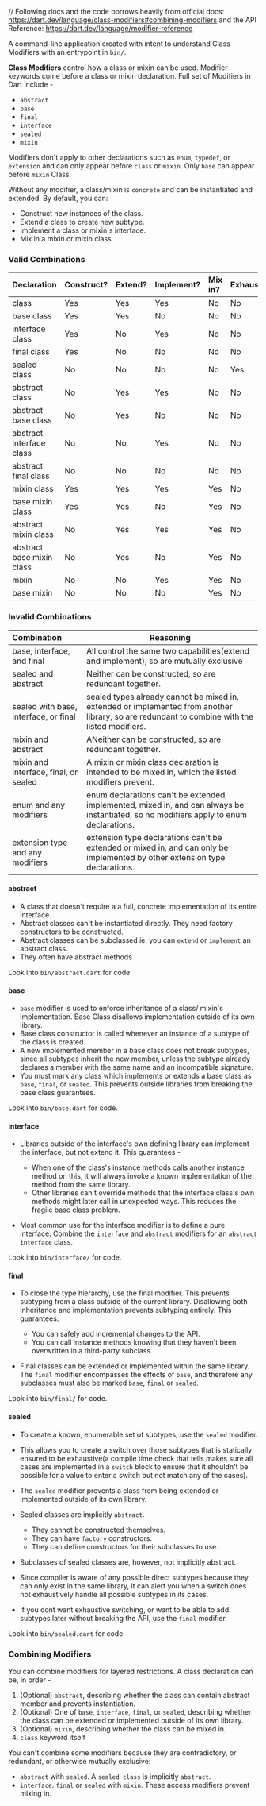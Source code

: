 // Following docs and the code borrows heavily from official docs: https://dart.dev/language/class-modifiers#combining-modifiers and the API Reference: https://dart.dev/language/modifier-reference

A command-line application created with intent to understand Class Modifiers with an entrypoint in `bin/`.

**Class Modifiers** control how a class or mixin can be used. Modifier keywords come before a class or mixin declaration. Full set of Modifiers in Dart include -

- `abstract` 
- `base`
- `final` 
- `interface`
- `sealed`
- `mixin`

Modifiers don't apply to other declarations such as `enum`, `typedef`, or `extension` and can only appear before `class` or `mixin`. Only `base` can appear before `mixin` Class. 

Without any modifier, a class/mixin is `concrete` and can be instantiated and extended. By default, you can: 
- Construct new instances of the class. 
- Extend a class to create new subtype. 
- Implement a class or mixin's interface. 
- Mix in a mixin or mixin  class. 

### Valid Combinations

| Declaration               | Construct? | Extend? | Implement? | Mix in? | Exhaustive? |
|:--------------------------|:-----------|:--------|------------|:--------|:------------|
| class                     | Yes        | Yes     | Yes        | No      | No          |
| base class                | Yes        | Yes     | No         | No      | No          |
| interface class           | Yes        | No      | Yes        | No      | No          |
| final class               | Yes        | No      | No         | No      | No          |
| sealed class              | No         | No      | No         | No      | Yes         |
| abstract class            | No         | Yes     | Yes        | No      | No          |
| abstract base class       | No         | Yes     | No         | No      | No          |
| abstract interface class  | No         | No      | Yes        | No      | No          |
| abstract final class      | No         | No      | No         | No      | No          |
| mixin class               | Yes        | Yes     | Yes        | Yes     | No          | 
| base mixin class          | Yes        | Yes     | No         | Yes     | No          |
| abstract mixin class      | No         | Yes     | Yes        | Yes     | No          |
| abstract base mixin class | No         | Yes     | No         | Yes     | No          |
| mixin                     | No         | No      | Yes        | Yes     | No          |
| base mixin                | No         | No      | No         | Yes     | No          |

### Invalid Combinations

| Combination                           | Reasoning                                                                                                                                     |
|:--------------------------------------|-----------------------------------------------------------------------------------------------------------------------------------------------|
| base, interface, and final            | All control the same two capabilities(extend and implement), so are mutually exclusive                                                        |
| sealed and abstract                   | Neither can be constructed, so are redundant together.                                                                                        |
| sealed with base, interface, or final | sealed types already cannot be mixed in, extended or implemented from another library, so are redundant to combine with the listed modifiers. |
| mixin and abstract                    | ANeither can be constructed, so are redundant together.                                                                                       |
| mixin and interface, final, or sealed | A mixin or mixin class declaration is intended to be mixed in, which the listed modifiers prevent.                                            |
| enum and any modifiers                | enum declarations can't be extended, implemented, mixed in, and can always be instantiated, so no modifiers apply to enum declarations.       |
| extension type and any modifiers      | extension type declarations can't be extended or mixed in, and can only be implemented by other extension type declarations.                  |

#### abstract
- A class that doesn't require a a full, concrete implementation of its entire interface. 
- Abstract classes can't be instantiated directly. They need factory constructors to be constructed.
- Abstract classes can be subclassed ie. you can `extend` or `implement` an abstract class.
- They often have abstract methods

Look into `bin/abstract.dart` for code. 

#### base
- `base` modifier is used to enforce inheritance of a class/ mixin's implementation. Base Class disallows implementation outside of its own library.
- Base class constructor is called whenever an instance of a subtype of the class is created. 
- A new implemented member in a base class does not break subtypes, since all subtypes inherit the new member, unless the subtype already declares a member with the same name and an incompatible signature.
- You must mark any class which implements or extends a base class as `base`, `final`, or `sealed`. This prevents outside libraries from breaking  the base class guarantees.  

Look into `bin/base.dart` for code. 

#### interface
- Libraries outside of the interface's own defining library can implement the interface, but not extend it. This guarantees - 
  - When one of the class's instance methods calls another instance method on this, it will always invoke a known implementation of the method from the same library. 
  - Other libraries can't override methods that the interface class's own methods might later call in unexpected ways. This reduces the fragile base class problem.

- Most common use for the interface modifier is to define a pure interface. Combine the `interface` and `abstract` modifiers for an `abstract interface` class. 

Look into `bin/interface/` for code.

#### final
- To close the type hierarchy, use the final modifier. This prevents subtyping from a class outside of the current library. Disallowing both inheritance and implementation prevents subtyping entirely. This guarantees: 
  - You can safely add incremental changes to the API. 
  - You can call instance methods knowing that they haven't been overwritten in a third-party subclass. 

- Final classes can be extended or implemented within the same library. The `final` modifier encompasses the effects of `base`, and therefore any subclasses must also be marked `base`, `final` or `sealed`. 

Look into `bin/final/` for code. 

#### sealed
- To create a known, enumerable set of subtypes, use the `sealed` modifier. 
- This allows you to create a switch over those subtypes that is statically ensured to be exhaustive(a compile time check that tells makes sure all cases are implemented in a `switch` block to ensure that it shouldn't be possible for a value to enter a switch but  not match any of the cases).
- The `sealed` modifier prevents a class from being extended or implemented outside of its own library. 
- Sealed classes are implicitly `abstract`.
  - They cannot be constructed themselves. 
  - They can have `factory` constructors. 
  - They can define constructors for their subclasses to use. 

- Subclasses of sealed classes are, however, not implicitly abstract. 
- Since compiler is aware of any possible direct subtypes because they can only exist in the same library, it can alert you when a switch does not exhaustively handle all possible subtypes in its cases. 

- If you dont want exhaustive switching, or want to be able to add subtypes later without breaking the API, use the `final` modifier.

Look into `bin/sealed.dart` for code.

### Combining Modifiers

You can combine modifiers for layered restrictions. A class declaration can be, in order -
  1. (Optional) `abstract`, describing whether the class can contain abstract member and prevents instantiation. 
  2. (Optional) One of `base`, `interface`, `final`, or `sealed`, describing whether the class can be extended or implemented outside of its own library.
  3. (Optional) `mixin`, describing whether the class can be mixed in.
  4. `class` keyword itself 

You can't combine some modifiers because they are contradictory, or redundant, or otherwise mutually exclusive: 
  - `abstract` with `sealed`. A `sealed class` is implicitly `abstract`.
  - `interface`. `final` or `sealed` with `mixin`. These access modifiers prevent mixing in.
